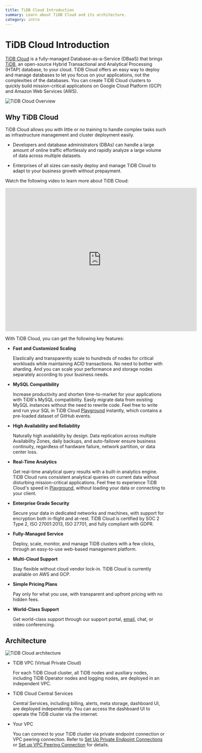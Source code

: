```yaml
---
title: TiDB Cloud Introduction
summary: Learn about TiDB Cloud and its architecture.
category: intro
---
```


# TiDB Cloud Introduction

[TiDB Cloud](https://www.pingcap.com/tidb-cloud/) is a fully-managed Database-as-a-Service (DBaaS) that brings [TiDB](https://docs.pingcap.com/tidb/stable/overview), an open-source Hybrid Transactional and Analytical Processing (HTAP) database, to your cloud. TiDB Cloud offers an easy way to deploy and manage databases to let you focus on your applications, not the complexities of the databases. You can create TiDB Cloud clusters to quickly build mission-critical applications on Google Cloud Platform (GCP) and Amazon Web Services (AWS).

![TiDB Cloud Overview](https://download.pingcap.com/images/docs/tidb-cloud/tidb-cloud-overview.png)

## Why TiDB Cloud

TiDB Cloud allows you with little or no training to handle complex tasks such as infrastructure management and cluster deployment easily.

- Developers and database administrators (DBAs) can handle a large amount of online traffic effortlessly and rapidly analyze a large volume of data across multiple datasets.

- Enterprises of all sizes can easily deploy and manage TiDB Cloud to adapt to your business growth without prepayment.

Watch the following video to learn more about TiDB Cloud:

<iframe width="600" height="450" src="https://www.youtube.com/embed/skCV9BEmjbo" title="Why TiDB Cloud?" frameborder="0" allow="accelerometer; autoplay; clipboard-write; encrypted-media; gyroscope; picture-in-picture" allowfullscreen></iframe>

With TiDB Cloud, you can get the following key features:

- **Fast and Customized Scaling**

    Elastically and transparently scale to hundreds of nodes for critical workloads while maintaining ACID transactions. No need to bother with sharding. And you can scale your performance and storage nodes separately according to your business needs.

- **MySQL Compatibility**

    Increase productivity and shorten time-to-market for your applications with TiDB's MySQL compatibility. Easily migrate data from existing MySQL instances without the need to rewrite code. Feel free to write and run your SQL in TiDB Cloud [Playground](/tidb-cloud/tidb-cloud-glossary.md#playground) instantly, which contains a pre-loaded dataset of GitHub events.

- **High Availability and Reliability**

    Naturally high availability by design. Data replication across multiple Availability Zones, daily backups, and auto-failover ensure business continuity, regardless of hardware failure, network partition, or data center loss.

- **Real-Time Analytics**

    Get real-time analytical query results with a built-in analytics engine. TiDB Cloud runs consistent analytical queries on current data without disturbing mission-critical applications. Feel free to experience TiDB Cloud's speed in [Playground](/tidb-cloud/tidb-cloud-glossary.md#playground), without loading your data or connecting to your client.

- **Enterprise Grade Security**

    Secure your data in dedicated networks and machines, with support for encryption both in-flight and at-rest. TiDB Cloud is certified by SOC 2 Type 2, ISO 27001:2013, ISO 27701, and fully compliant with GDPR.

- **Fully-Managed Service**

    Deploy, scale, monitor, and manage TiDB clusters with a few clicks, through an easy-to-use web-based management platform.

- **Multi-Cloud Support**

    Stay flexible without cloud vendor lock-in. TiDB Cloud is currently available on AWS and GCP.

- **Simple Pricing Plans**

    Pay only for what you use, with transparent and upfront pricing with no hidden fees.

- **World-Class Support**

    Get world-class support through our support portal, <a href="mailto:tidbcloud-support@pingcap.com">email</a>, chat, or video conferencing.

## Architecture

![TiDB Cloud architecture](https://download.pingcap.com/images/docs/tidb-cloud/tidb-cloud-architecture.png)

- TiDB VPC (Virtual Private Cloud)

    For each TiDB Cloud cluster, all TiDB nodes and auxiliary nodes, including TiDB Operator nodes and logging nodes, are deployed in an independent VPC.

- TiDB Cloud Central Services

    Central Services, including billing, alerts, meta storage, dashboard UI, are deployed independently. You can access the dashboard UI to operate the TiDB cluster via the internet.

- Your VPC

    You can connect to your TiDB cluster via private endpoint connection or VPC peering connection. Refer to [Set Up Private Endpoint Connections](/tidb-cloud/set-up-private-endpoint-connections.md) or [Set up VPC Peering Connection](/tidb-cloud/set-up-vpc-peering-connections.md) for details.
